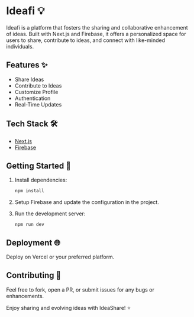 # Ideafi 💡

Ideafi is a platform that fosters the sharing and collaborative enhancement of ideas. Built with Next.js and Firebase, it offers a personalized space for users to share, contribute to ideas, and connect with like-minded individuals.

## Features ✨
- Share Ideas
- Contribute to Ideas
- Customize Profile
- Authentication
- Real-Time Updates

## Tech Stack 🛠️
- [Next.js](https://nextjs.org/)
- [Firebase](https://firebase.google.com/)

## Getting Started 🏁
1. Install dependencies:
	```bash
	npm install
	```
2.  Setup Firebase and update the configuration in the project.
3.  Run the development server:

	`npm run dev` 

## Deployment 🌐

Deploy on Vercel or your preferred platform.

## Contributing 🤝

Feel free to fork, open a PR, or submit issues for any bugs or enhancements.

Enjoy sharing and evolving ideas with IdeaShare! ⭐
